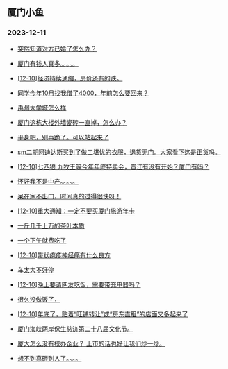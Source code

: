 ## 厦门小鱼 
### 2023-12-11

+ [突然知道对方已婚了怎么办？](http://bbs.xmfish.com/read-htm-tid-18118567.html)

+ [厦门有钱人真多。。。。。](http://bbs.xmfish.com/read-htm-tid-18118539.html)

+ [[12-10]经济持续通缩，房价还有的跌。](http://bbs.xmfish.com/read-htm-tid-18118578.html)

+ [同学今年10月找我借了4000，年前怎么要回来？](http://bbs.xmfish.com/read-htm-tid-18118581.html)

+ [禹州大学城怎么样](http://bbs.xmfish.com/read-htm-tid-18118533.html)

+ [厦门这栋大楼外墙瓷砖一直掉，怎么办？](http://bbs.xmfish.com/read-htm-tid-18118681.html)

+ [平身吧，别再跪了。可以站起来了](http://bbs.xmfish.com/read-htm-tid-18118687.html)

+ [sm二期阿迪达斯买到了做工堪忧的衣服，退货无门。大家看下这是正货吗。](http://bbs.xmfish.com/read-htm-tid-18118638.html)

+ [[12-10]七匹狼 九牧王等今年年底特卖会，晋江有没有开始？厦门有吗？](http://bbs.xmfish.com/read-htm-tid-18118682.html)

+ [还好我不是中产。。。。。](http://bbs.xmfish.com/read-htm-tid-18118741.html)

+ [呆在家不出门，时间真的过得很快呀！](http://bbs.xmfish.com/read-htm-tid-18118696.html)

+ [[12-10]重大通知：一定不要买厦门旅游年卡](http://bbs.xmfish.com/read-htm-tid-18118613.html)

+ [一斤几千上万的茶叶本质](http://bbs.xmfish.com/read-htm-tid-18118743.html)

+ [一个下午就费吃了](http://bbs.xmfish.com/read-htm-tid-18118767.html)

+ [[12-10]带状疱疹神经痛有什么良方](http://bbs.xmfish.com/read-htm-tid-18118735.html)

+ [车太大不好停](http://bbs.xmfish.com/read-htm-tid-18118881.html)

+ [[12-10]晚上要请网友吃饭，需要带充电器吗？](http://bbs.xmfish.com/read-htm-tid-18118688.html)

+ [很久没做饭了，](http://bbs.xmfish.com/read-htm-tid-18118818.html)

+ [[12-10]年底了，贴着“旺铺转让”或“房东直租”的店面又多起来了](http://bbs.xmfish.com/read-htm-tid-18118902.html)

+ [厦门海峡两岸保生慈济第二十八届文化节。](http://bbs.xmfish.com/read-htm-tid-18118750.html)

+ [厦大怎么没有校办企业？ 上市的话也好让我们炒一炒。](http://bbs.xmfish.com/read-htm-tid-18118860.html)

+ [想不到真砸到人了。。。。](http://bbs.xmfish.com/read-htm-tid-18118943.html)

